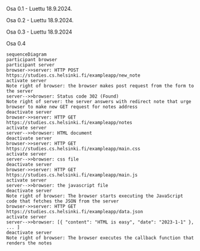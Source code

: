 Osa 0.1 - Luettu 18.9.2024.

Osa 0.2 - Luettu 18.9.2024.

Osa 0.3 - Luettu 18.9.2024

Osa 0.4 

    sequenceDiagram
    participant browser
    participant server
    browser->>server: HTTP POST https://studies.cs.helsinki.fi/exampleapp/new_note
    activate server
    Note right of browser: the browser makes post request from the form to the server
    server-->>browser: Status code 302 (Found)
    Note right of server: the server answers with redirect note that urge browser to make new GET request for notes address
    deactivate server
    browser->>server: HTTP GET https://studies.cs.helsinki.fi/exampleapp/notes
    activate server
    server-->>browser: HTML document
    deactivate server
    browser->>server: HTTP GET https://studies.cs.helsinki.fi/exampleapp/main.css
    activate server
    server-->>browser: css file
    deactivate server
    browser->>server: HTTP GET https://studies.cs.helsinki.fi/exampleapp/main.js
    activate server
    server-->>browser: the javascript file 
    deactivate server
    Note right of browser: The browser starts executing the JavaScript code that fetches the JSON from the server
    browser->>server: HTTP GET https://studies.cs.helsinki.fi/exampleapp/data.json
    activate server
    server-->>browser: [{ "content": "HTML is easy", "date": "2023-1-1" }, ... ]
    deactivate server
    Note right of browser: The browser executes the callback function that renders the notes 

